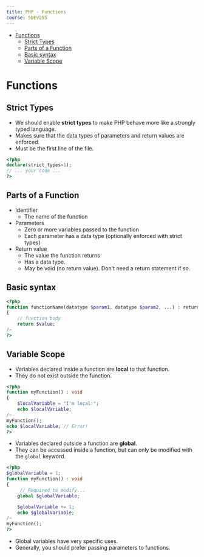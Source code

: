 ```yaml
---
title: PHP - Functions
course: SDEV255
---
```


- [Functions](#functions)
  - [Strict Types](#strict-types)
  - [Parts of a Function](#parts-of-a-function)
  - [Basic syntax](#basic-syntax)
  - [Variable Scope](#variable-scope)

# Functions

## Strict Types

- We should enable **strict types** to make PHP behave more like a strongly typed language.
- Makes sure that the data types of parameters and return values are enforced.
- Must be the first line of the file.

```php
<?php
declare(strict_types=1);
// ... your code ...
?>
```

## Parts of a Function

- Identifier
  - The name of the function
- Parameters
  - Zero or more variables passed to the function
  - Each parameter has a data type (optionally enforced with strict types)
- Return value
  - The value the function returns
  - Has a data type.
  - May be void (no return value). Don't need a return statement if so.

## Basic syntax

```php
<?php
function functionName(datatype $param1, datatype $param2, ...) : return_datatype
{
    // function body
    return $value;
/~
?>
```

## Variable Scope

- Variables declared inside a function are **local** to that function.
- They do not exist outside the function.

```php
<?php
function myFunction() : void
{
    $localVariable = "I'm local!";
    echo $localVariable;
/~
myFunction();
echo $localVariable; // Error!
?>
```

- Variables declared outside a function are **global**.
- They can be accessed inside a function, but can only be modified with the `global` keyword.

```php
<?php
$globalVariable = 1;
function myFunction() : void
{
     // Required to modify...
    global $globalVariable;

    $globalVariable += 1;
    echo $globalVariable;
/~
myFunction();
?>
```

- Global variables have very specific uses.
- Generally, you should prefer passing parameters to functions.

